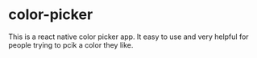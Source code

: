 # color-picker

This is a react native color picker app. It easy to use and very helpful for people trying to pcik a color they like. 
